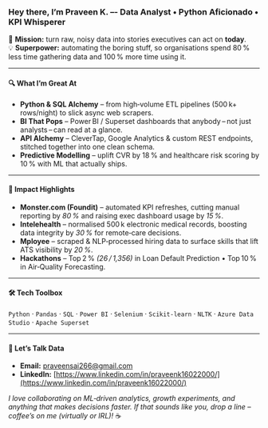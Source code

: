 ### Hey there, I’m **Praveen K.** –- Data Analyst • Python Aficionado • KPI Whisperer  

🎯 **Mission:** turn raw, noisy data into stories executives can act on **today**.  
💡 **Superpower:** automating the boring stuff, so organisations spend 80 % less time gathering data and 100 % more time using it.

---

#### 🔍 What I’m Great At
- **Python & SQL Alchemy** – from high‑volume ETL pipelines (500 k+ rows/night) to slick async web scrapers.  
- **BI That Pops** – Power BI / Superset dashboards that anybody – not just analysts – can read at a glance.  
- **API Alchemy** – CleverTap, Google Analytics & custom REST endpoints, stitched together into one clean schema.  
- **Predictive Modelling** – uplift CVR by 18 % and healthcare risk scoring by 10 % with ML that actually ships.  

---

#### 🚀 Impact Highlights
- **Monster.com (Foundit)** – automated KPI refreshes, cutting manual reporting by _80 %_ and raising exec dashboard usage by _15 %_.  
- **Intelehealth** – normalised 500 k electronic medical records, boosting data integrity by _30 %_ for remote‑care decisions.  
- **Mployee** – scraped & NLP‑processed hiring data to surface skills that lift ATS visibility by _20 %_.  
- **Hackathons** – Top 2 % _(26 / 1,356)_ in Loan Default Prediction • Top 10 % in Air‑Quality Forecasting.  

---

#### 🛠 Tech Toolbox
`Python` · `Pandas` · `SQL` · `Power BI` · `Selenium` ·  `Scikit‑learn` · `NLTK` ·  `Azure Data Studio` · `Apache Superset`

---

#### 🤝 Let’s Talk Data
- **Email:** praveensai266@gmail.com  
- **LinkedIn:** [https://www.linkedin.com/in/praveenk16022000/](https://www.linkedin.com/in/praveenk16022000/)  

_I love collaborating on ML‑driven analytics, growth experiments, and anything that makes decisions faster. If that sounds like you, drop a line – coffee’s on me (virtually or IRL)!_ ☕
